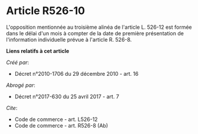 # Article R526-10

L'opposition mentionnée au troisième alinéa de l'article L. 526-12 est formée dans le délai d'un mois à compter de la date de
première présentation de l'information individuelle prévue à l'article R. 526-8.

**Liens relatifs à cet article**

_Créé par_:

  - Décret n°2010-1706 du 29 décembre 2010 - art. 16

_Abrogé par_:

  - Décret n°2017-630 du 25 avril 2017 - art. 7

_Cite_:

  - Code de commerce - art. L526-12
  - Code de commerce - art. R526-8 (Ab)
